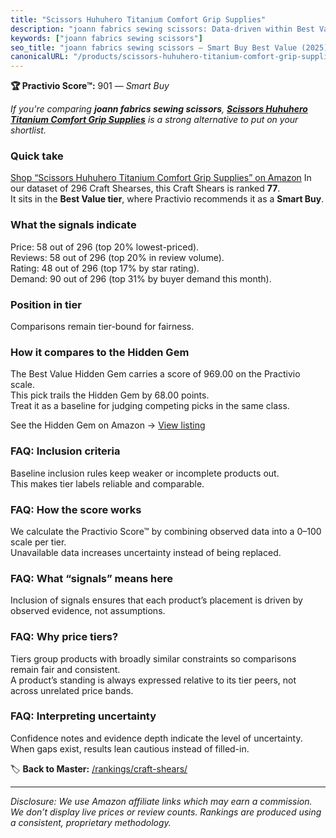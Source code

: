 ```yaml
---
title: "Scissors Huhuhero Titanium Comfort Grip Supplies"
description: "joann fabrics sewing scissors: Data-driven within Best Value ranking using the Practivio Score™. Positioned by quality, value, demand, findability, momentum."
keywords: ["joann fabrics sewing scissors"]
seo_title: "joann fabrics sewing scissors — Smart Buy Best Value (2025)"
canonicalURL: "/products/scissors-huhuhero-titanium-comfort-grip-supplies-B09NVNYJ1R/"
---
```


**🏆 Practivio Score™:** 901 — _Smart Buy_


*If you're comparing **joann fabrics sewing scissors**, **[Scissors Huhuhero Titanium Comfort Grip Supplies](https://www.amazon.com/dp/B09NVNYJ1R?tag=practivio-20)** is a strong alternative to put on your shortlist.*
### Quick take
[Shop “Scissors Huhuhero Titanium Comfort Grip Supplies” on Amazon](https://www.amazon.com/dp/B09NVNYJ1R?tag=practivio-20)
In our dataset of 296 Craft Shearses, this Craft Shears is ranked **77**.  
It sits in the **Best Value tier**, where Practivio recommends it as a **Smart Buy**.

### What the signals indicate
Price: 58 out of 296 (top 20% lowest-priced).  
Reviews: 58 out of 296 (top 20% in review volume).  
Rating: 48 out of 296 (top 17% by star rating).  
Demand: 90 out of 296 (top 31% by buyer demand this month).

### Position in tier
Comparisons remain tier-bound for fairness.

### How it compares to the Hidden Gem
The Best Value Hidden Gem carries a score of 969.00 on the Practivio scale.  
This pick trails the Hidden Gem by 68.00 points.  
Treat it as a baseline for judging competing picks in the same class.  

See the Hidden Gem on Amazon → [View listing](https://www.amazon.com/dp/B07TT1SFYL?tag=practivio-20)

### FAQ: Inclusion criteria
Baseline inclusion rules keep weaker or incomplete products out.  
This makes tier labels reliable and comparable.

### FAQ: How the score works
We calculate the Practivio Score™ by combining observed data into a 0–100 scale per tier.  
Unavailable data increases uncertainty instead of being replaced.

### FAQ: What “signals” means here
Inclusion of signals ensures that each product’s placement is driven by observed evidence, not assumptions.

### FAQ: Why price tiers?
Tiers group products with broadly similar constraints so comparisons remain fair and consistent.  
A product’s standing is always expressed relative to its tier peers, not across unrelated price bands.

### FAQ: Interpreting uncertainty
Confidence notes and evidence depth indicate the level of uncertainty.  
When gaps exist, results lean cautious instead of filled-in.


🏷️ **Back to Master:** [/rankings/craft-shears/](/rankings/craft-shears/)

---
_Disclosure: We use Amazon affiliate links which may earn a commission. We don’t display live prices or review counts. Rankings are produced using a consistent, proprietary methodology._
